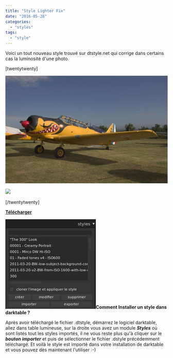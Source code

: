 ```yaml
---
title: "Style Lighter Fix"
date: "2016-05-28"
categories: 
  - "styles"
tags: 
  - "style"
---
```


Voici un tout nouveau style trouvé sur dtstyle.net qui corrige dans certains cas la luminosité d'une photo.

\[twentytwenty\]

![](images/original.jpeg)

![](images/lighter_fix.jpeg)

\[/twentytwenty\]

**[Télécharger](/download/Styles/LighterFix.dtstyle)**

**![installation-style](images/installation-style.jpeg)Comment Installer un style dans darktable ?**

Après avoir téléchargé le fichier .dtstyle, démarrez le logiciel darktable, allez dans table lumineuse, sur la droite vous avez un module **_Styles_** où sont listés tout les styles importés, il ne vous reste plus qu'à cliquer sur le _**bouton importer**_ et puis de sélectionner le fichier .dstyle précédemment téléchargé. Et voilà le style est importé dans votre installation de darktable et vous pouvez dès maintenant l'utiliser :-)
